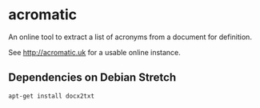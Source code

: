 # acromatic

An online tool to extract a list of acronyms from a document for definition.

See http://acromatic.uk for a usable online instance.

## Dependencies on Debian Stretch

    apt-get install docx2txt
